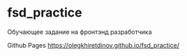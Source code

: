 # fsd_practice

Обучающее задание на фронтэнд разработчика

Github Pages https://olegkhiretdinov.github.io/fsd_practice/